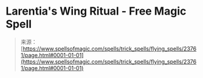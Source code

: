 <!--yml
category: 未分类
date: 2024-06-12 19:09:06
-->

# Larentia's Wing Ritual - Free Magic Spell

> 来源：[https://www.spellsofmagic.com/spells/trick_spells/flying_spells/23761/page.html#0001-01-01](https://www.spellsofmagic.com/spells/trick_spells/flying_spells/23761/page.html#0001-01-01)